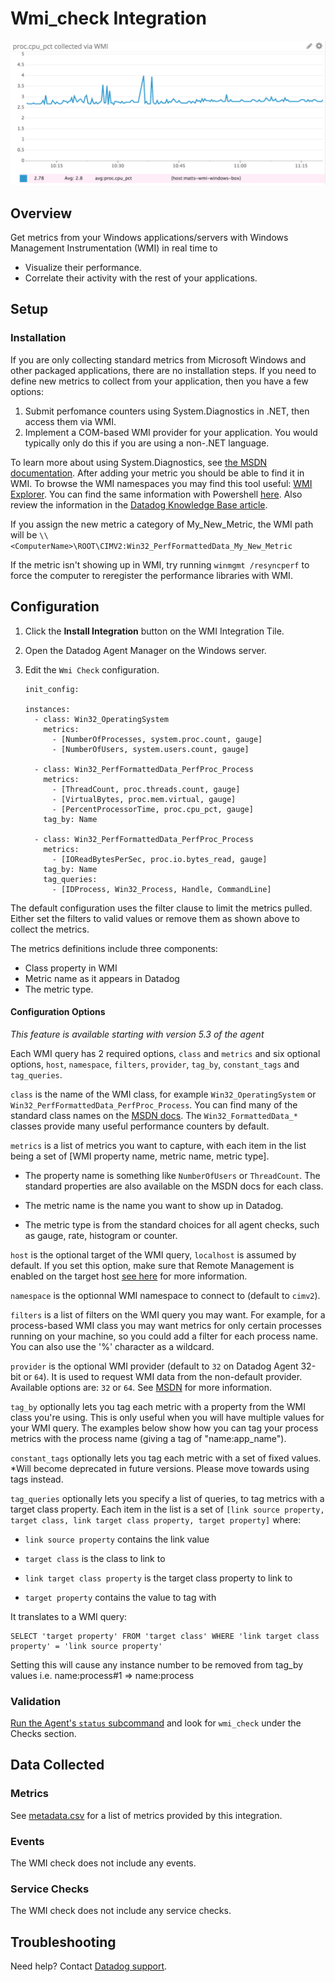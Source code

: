 # Wmi_check Integration

![WMI metric][1]

## Overview

Get metrics from your Windows applications/servers with Windows Management Instrumentation (WMI) in real time to

* Visualize their performance.
* Correlate their activity with the rest of your applications.

## Setup
### Installation

If you are only collecting standard metrics from Microsoft Windows and other packaged applications, there are no installation steps. If you need to define new metrics to collect from your application, then you have a few options:

1.  Submit perfomance counters using System.Diagnostics in .NET, then access them via WMI.
2.  Implement a COM-based WMI provider for your application. You would typically only do this if you are using a non-.NET language.

To learn more about using System.Diagnostics, see [the MSDN documentation][2]. After adding your metric you should be able to find it in WMI. To browse the WMI namespaces you may find this tool useful: [WMI Explorer][3]. You can find the same information with Powershell [here][4]. Also review the information in the [Datadog Knowledge Base article][5].

If you assign the new metric a category of My_New_Metric, the WMI path will be
`\\<ComputerName>\ROOT\CIMV2:Win32_PerfFormattedData_My_New_Metric`

If the metric isn't showing up in WMI, try running `winmgmt /resyncperf` to force the computer to reregister the performance libraries with WMI.


## Configuration

1.  Click the **Install Integration** button on the WMI Integration Tile.
2.  Open the Datadog Agent Manager on the Windows server.
3.  Edit the `Wmi Check` configuration.

        init_config:

        instances:
          - class: Win32_OperatingSystem
            metrics:
              - [NumberOfProcesses, system.proc.count, gauge]
              - [NumberOfUsers, system.users.count, gauge]

          - class: Win32_PerfFormattedData_PerfProc_Process
            metrics:
              - [ThreadCount, proc.threads.count, gauge]
              - [VirtualBytes, proc.mem.virtual, gauge]
              - [PercentProcessorTime, proc.cpu_pct, gauge]
            tag_by: Name

          - class: Win32_PerfFormattedData_PerfProc_Process
            metrics:
              - [IOReadBytesPerSec, proc.io.bytes_read, gauge]
            tag_by: Name
            tag_queries:
              - [IDProcess, Win32_Process, Handle, CommandLine]

<div class="alert alert-info">
The default configuration uses the filter clause to limit the metrics pulled. Either set the filters to valid values or remove them as shown above to collect the metrics.
</div>

The metrics definitions include three components:

* Class property in WMI
* Metric name as it appears in Datadog
* The metric type.

#### Configuration Options
*This feature is available starting with version 5.3 of the agent*

Each WMI query has 2 required options, `class` and `metrics` and six optional options, `host`, `namespace`, `filters`, `provider`, `tag_by`, `constant_tags` and `tag_queries`.

`class` is the name of the WMI class, for example `Win32_OperatingSystem` or `Win32_PerfFormattedData_PerfProc_Process`. You can find many of the standard class names on the [MSDN docs][6]. The `Win32_FormattedData_*` classes provide many useful performance counters by default.

`metrics` is a list of metrics you want to capture, with each item in the
list being a set of \[WMI property name, metric name, metric type].

- The property name is something like `NumberOfUsers` or `ThreadCount`.
  The standard properties are also available on the MSDN docs for each
  class.

- The metric name is the name you want to show up in Datadog.

- The metric type is from the standard choices for all agent checks, such as gauge, rate, histogram or counter.

`host` is the optional target of the WMI query, `localhost` is assumed by default. If you set this option, make sure that Remote Management is enabled on the target host [see here][7] for more information.

`namespace` is the optionnal WMI namespace to connect to (default to `cimv2`).

`filters` is a list of filters on the WMI query you may want. For example, for a process-based WMI class you may want metrics for only certain processes running on your machine, so you could add a filter for each process name. You can also use the '%' character as a wildcard.

`provider` is the optional WMI provider (default to `32` on Datadog Agent 32-bit or `64`). It is used to request WMI data from the non-default provider. Available options are: `32` or `64`.
See [MSDN][8] for more information.

`tag_by` optionally lets you tag each metric with a property from the WMI class you're using. This is only useful when you will have multiple values for your WMI query. The examples below show how you can tag your process metrics with the process name (giving a tag of "name:app_name").

`constant_tags` optionally lets you tag each metric with a set of fixed values. *Will become deprecated in future versions. Please move towards using tags instead. 

`tag_queries` optionally lets you specify a list of queries, to tag metrics with a target class property. Each item in the list is a set of `[link source property, target class, link target class property, target property]` where:

- `link source property` contains the link value

- `target class` is the class to link to

- `link target class property` is the target class property to link to

- `target property` contains the value to tag with

It translates to a WMI query:

    SELECT 'target property' FROM 'target class' WHERE 'link target class property' = 'link source property'

<div class="alert alert-info">
Setting this will cause any instance number to be removed from tag_by values i.e. name:process#1 => name:process
</div>

### Validation

[Run the Agent's `status` subcommand][9] and look for `wmi_check` under the Checks section.

## Data Collected
### Metrics
See [metadata.csv][10] for a list of metrics provided by this integration.

### Events
The WMI check does not include any events.

### Service Checks
The WMI check does not include any service checks.

## Troubleshooting
Need help? Contact [Datadog support][11].

[1]: https://raw.githubusercontent.com/DataDog/integrations-core/master/wmi_check/images/wmimetric.png
[2]: https://msdn.microsoft.com/en-us/library/system.diagnostics.performancecounter(v=vs.110.aspx)
[3]: https://wmie.codeplex.com
[4]: https://msdn.microsoft.com/en-us/powershell/scripting/getting-started/cookbooks/getting-wmi-objects--get-wmiobject-
[5]: https://docs.datadoghq.com/integrations/faq/how-to-retrieve-wmi-metrics
[6]: https://msdn.microsoft.com/en-us/library/windows/desktop/aa394084.aspx
[7]: https://technet.microsoft.com/en-us/library/Hh921475.aspx
[8]: https://msdn.microsoft.com/en-us/library/aa393067.aspx
[9]: https://docs.datadoghq.com/agent/faq/agent-commands/#agent-status-and-information
[10]: https://github.com/DataDog/integrations-core/blob/master/wmi_check/metadata.csv
[11]: https://docs.datadoghq.com/help
